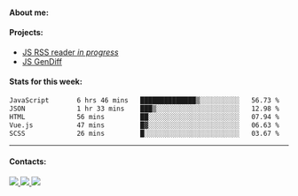 #### About me:

#### Projects:
- [JS RSS reader *in progress*](https://github.com/GKoil/frontend-project-lvl3)
- [JS GenDiff](https://github.com/GKoil/GenDiff)

#### Stats for this week:
<!--START_SECTION:waka-->

```txt
JavaScript       6 hrs 46 mins   ██████████████▒░░░░░░░░░░   56.73 %
JSON             1 hr 33 mins    ███▒░░░░░░░░░░░░░░░░░░░░░   12.98 %
HTML             56 mins         ██░░░░░░░░░░░░░░░░░░░░░░░   07.94 %
Vue.js           47 mins         █▓░░░░░░░░░░░░░░░░░░░░░░░   06.63 %
SCSS             26 mins         █░░░░░░░░░░░░░░░░░░░░░░░░   03.67 %
```

<!--END_SECTION:waka-->
---
#### Contacts:

<a target='_blank' title='LinkedIn' href="https://www.linkedin.com/in/gkoil/">
  <img src="https://img.shields.io/badge/LinkedIn-0077B5?style=for-the-badge&logo=linkedin&logoColor=white" />
</a>
<a target='_blank' title='Telegram' href="https://t.me/gkoil">
  <img src="https://img.shields.io/badge/Telegram-2CA5E0?style=for-the-badge&logo=telegram&logoColor=white" />
</a>
<a target='_blank' title='Gmail' href="mailto: gk.grigorev@gmail.com">
  <img src="https://img.shields.io/badge/Gmail-D14836?style=for-the-badge&logo=gmail&logoColor=white" />
</a>


